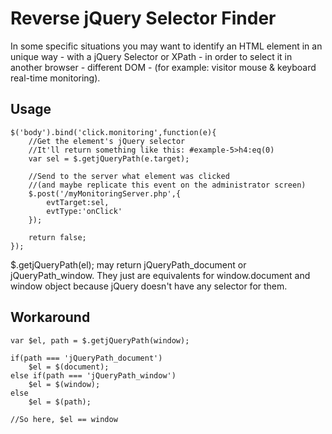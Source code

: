 # Reverse jQuery Selector Finder

In some specific situations you may want to identify an HTML element in an unique way - with a jQuery Selector or XPath - in order to select it in another browser - different DOM - (for example: visitor mouse & keyboard real-time monitoring).


## Usage

	$('body').bind('click.monitoring',function(e){
		//Get the element's jQuery selector
		//It'll return something like this: #example-5>h4:eq(0)
		var sel = $.getjQueryPath(e.target);
		
		//Send to the server what element was clicked
		//(and maybe replicate this event on the administrator screen)
		$.post('/myMonitoringServer.php',{
			evtTarget:sel,
			evtType:'onClick'
		});
	    
		return false;
	});
	
$.getjQueryPath(el); may return jQueryPath_document or jQueryPath_window. 
They just are equivalents for window.document and window object because jQuery doesn't have any selector for them.

## Workaround

	var $el, path = $.getjQueryPath(window);

	if(path === 'jQueryPath_document')
		$el = $(document);
	else if(path === 'jQueryPath_window')
		$el = $(window);
	else
		$el = $(path);
		
	//So here, $el == window
